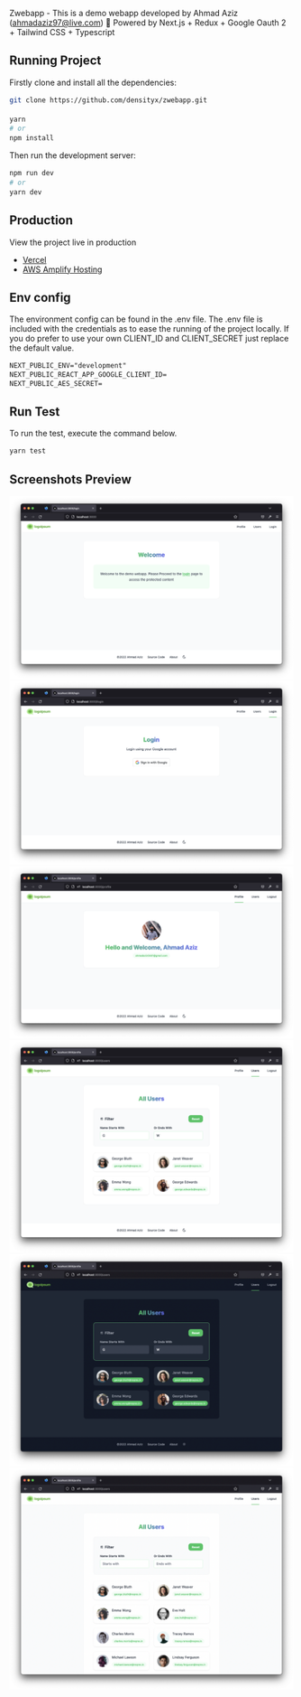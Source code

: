 Zwebapp - This is a demo webapp developed by Ahmad Aziz (ahmadaziz97@live.com) 💫 Powered by Next.js + Redux + Google
Oauth 2 + Tailwind CSS + Typescript

## Running Project

Firstly clone and install all the dependencies:

```bash
git clone https://github.com/densityx/zwebapp.git

yarn
# or
npm install
```

Then run the development server:

```bash
npm run dev
# or
yarn dev
```

## Production

View the project live in production

- [Vercel](https://zwebapp.vercel.app/login)
- [AWS Amplify Hosting](https://main.d3jhhsbjeu44ul.amplifyapp.com/)

## Env config

The environment config can be found in the .env file. The .env file is included with the credentials as to ease the
running of the project locally. If you do prefer to use your own CLIENT_ID and CLIENT_SECRET just replace the default
value.

```dotenv
NEXT_PUBLIC_ENV="development"
NEXT_PUBLIC_REACT_APP_GOOGLE_CLIENT_ID=
NEXT_PUBLIC_AES_SECRET=
```

## Run Test

To run the test, execute the command below.

```bash
yarn test
```

## Screenshots Preview

<img src="public/img/1.png">
<img src="public/img/2.png">
<img src="public/img/3.png">
<img src="public/img/4.png">
<img src="public/img/5.png">
<img src="public/img/6.png">